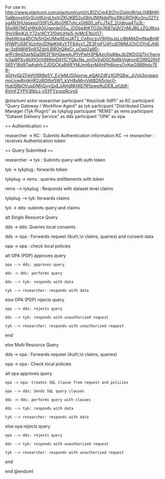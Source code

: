For use in: http://www.plantuml.com/plantuml/uml/rLB1ZjCm43tZhnZjgIjjnRrIqLOj8BHKj1iaBboyphGrSUnWJrgLhsViZKlJKB52ui0bhJNllNdpPku3IKzjROHKv3nu32Yzsg4N3HUqqesq13SFU5J6oGf67yhLxGt800_pFcJTeZ_2Uqbua4Tu3L-ShpR67M2sHKk9GiUgprdeG5u_jOGbp8tKTO2bj7AB7aQVZnMiJBlLzZQJ6txs1HxVBejKzLY72sr9CY310etUHsi5-hrMcE1bUO7-j9gbWcka4DCfp5hQeUMw9EqiJAT2_Ce6nczuV9X0qJxLci8bMjkDytNwBnWtPlWPUS8FXUnfm2DNeKtjKvYTF64vx1_ZE3FmFU4FcdOWMJChCOYnEJh6iw-3z6N8W5n93ZdzILBIR2tQ8eCr_uOad2a9D-wfFc9ed2qxNDa5Rt2F1bHQwwbJPfvPwH3PBAzc0g4tbxJb2IKDGQ7jrc1iwrgly3aj8PXv4bXtOnYd99jmDiH1CYQkcNs_onOySgD0C8eBkVjgksvtEOtRQ26hf065Y18d9TwAghfcZJDQCKa8WEYMJmj6gyMAHPh6kprsOyKwG9B9hdy7E9-gGHylQrZFeVh19X8e5Y_Ey1eMJS0ponw_eQAhZdFzXOPQ6w_JUVq3onpwomnUvw8jnIkHR2zRGtfm5W1_kVH8xMrvVdtB2N5rlqc0-HubSRbOVupDMhQyyQxEJjAHdNHX67R1ipwpKuDE8_pfJb9-6VmFZYPV3NlzJ-v5YFYzvqzRcvy0


@startuml
actor researcher
participant "Keycloak (IdP)" as KC
participant "Query Gateway / Workflow Agent" as tyk
participant "Distributed Claims Manager (Tyk Plugin)" as tykplug
participant "REMS" as rems
participant "Dataset Delivery Service" as dds
participant "OPA" as opa

== Authentication ==

researcher -> KC : Submits Authentication information
KC --> researcher : receives Authentication token

== Query Submitted ==

researcher -> tyk : Submits query with auth token

tyk -> tykplug : forwards token

tykplug -> rems : queries entitlements with token

rems --> tykplug : Responds with dataset level claims

tykplug --> tyk: forwards claims

tyk -> dds: submits query and claims

alt Single Resource Query

dds -> dds: Queries local consents

dds -> opa : Forwards request (Auth,\n claims, queries) and consent data

opa -> opa : check local policies

  alt OPA (PDP) approves query

    opa --> dds: approves query

    dds -> dds: performs query

    dds --> tyk: responds with data

    tyk --> researcher: responds with data

  else OPA (PDP) rejects query

    opa --> dds: rejects query

    dds --> tyk: responds with unauthorized request

    tyk --> researcher: responds with unauthorized request

  end
	
else Multi Resource Query

  dds -> opa : Forwards request (Auth,\n claims, queries)

  opa -> opa : Check local policies

  alt opa approves query

    opa -> opa: Creates SQL clause from request and policies
 
    opa --> dds: Sends SQL query clauses

    dds -> dds: performs query with clauses

    dds --> tyk: responds with data

    tyk --> researcher: responds with data


  else opa rejects query

    opa --> dds: rejects query

    dds --> tyk: responds with unauthorized request

    tyk --> researcher: responds with unauthorized request

  end


end
@enduml

